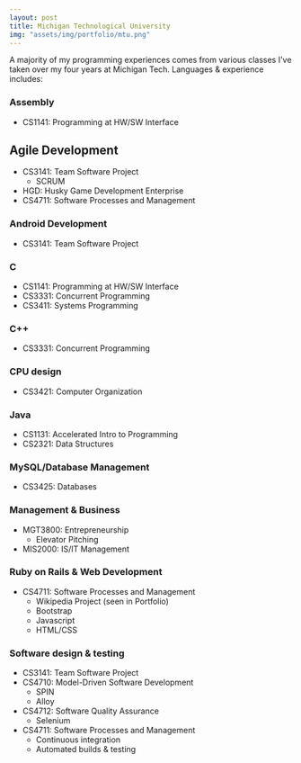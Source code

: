 ```yaml
---
layout: post
title: Michigan Technological University
img: "assets/img/portfolio/mtu.png" 
---
```


A majority of my programming experiences comes from various classes I've taken over my four years at Michigan Tech. Languages & experience includes:

### Assembly
  * CS1141: Programming at HW/SW Interface

## Agile Development
  * CS3141: Team Software Project
    * SCRUM
  * HGD: Husky Game Development Enterprise
  * CS4711: Software Processes and Management 
  
### Android Development 
  * CS3141: Team Software Project
    
### C
  * CS1141: Programming at HW/SW Interface
  * CS3331: Concurrent Programming
  * CS3411: Systems Programming

### C++
  * CS3331: Concurrent Programming
  
### CPU design
  * CS3421: Computer Organization

### Java
  * CS1131: Accelerated Intro to Programming
  * CS2321: Data Structures
  
### MySQL/Database Management
  * CS3425: Databases
  
### Management & Business
  * MGT3800: Entrepreneurship
    * Elevator Pitching 
  * MIS2000: IS/IT Management
  
### Ruby on Rails & Web Development
  * CS4711: Software Processes and Management
    * Wikipedia Project (seen in Portfolio)
    * Bootstrap
    * Javascript
    * HTML/CSS
      
### Software design & testing 
  * CS3141: Team Software Project
  * CS4710: Model-Driven Software Development
    * SPIN
    * Alloy
  * CS4712: Software Quality Assurance
    * Selenium
  * CS4711: Software Processes and Management
    * Continuous integration
    * Automated builds & testing 